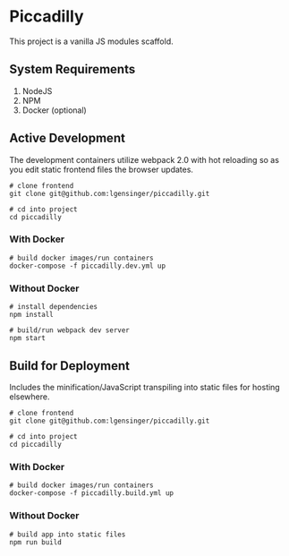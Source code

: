 # Piccadilly

This project is a vanilla JS modules scaffold.

## System Requirements

1. NodeJS
1. NPM
1. Docker (optional)

## Active Development

The development containers utilize webpack 2.0 with hot reloading so as you edit static frontend files the browser updates.

```
# clone frontend
git clone git@github.com:lgensinger/piccadilly.git

# cd into project
cd piccadilly
```

### With Docker

```
# build docker images/run containers
docker-compose -f piccadilly.dev.yml up
```

### Without Docker

```
# install dependencies
npm install

# build/run webpack dev server
npm start
```

## Build for Deployment

Includes the minification/JavaScript transpiling into static files for hosting elsewhere.

```
# clone frontend
git clone git@github.com:lgensinger/piccadilly.git

# cd into project
cd piccadilly
```

### With Docker

```
# build docker images/run containers
docker-compose -f piccadilly.build.yml up
```

### Without Docker

```
# build app into static files
npm run build
```